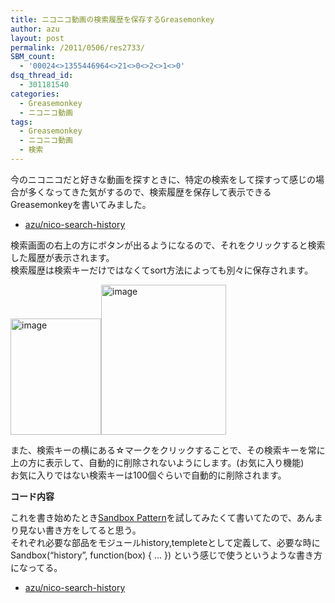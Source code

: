 ```yaml
---
title: ニコニコ動画の検索履歴を保存するGreasemonkey
author: azu
layout: post
permalink: /2011/0506/res2733/
SBM_count:
  - '00024<>1355446964<>21<>0<>2<>1<>0'
dsq_thread_id:
  - 301181540
categories:
  - Greasemonkey
  - ニコニコ動画
tags:
  - Greasemonkey
  - ニコニコ動画
  - 検索
---
```

今のニコニコだと好きな動画を探すときに、特定の検索をして探すって感じの場合が多くなってきた気がするので、検索履歴を保存して表示できるGreasemonkeyを書いてみました。

- [azu/nico-search-history](https://github.com/azu/nico-search-history "azu/nico-search-history")

検索画面の右上の方にボタンが出るようになるので、それをクリックすると検索した履歴が表示されます。   
検索履歴は検索キーだけではなくてsort方法によっても別々に保存されます。

[<img style="background-image: none; margin: 0px; padding-left: 0px; padding-right: 0px; display: inline; padding-top: 0px; border: 0px;" title="image" src="http://efcl.info/wp-content/uploads/2011/05/image_thumb8.png" border="0" alt="image" width="145" height="186" />][2][<img style="background-image: none; margin: 0px; padding-left: 0px; padding-right: 0px; display: inline; padding-top: 0px; border: 0px;" title="image" src="http://efcl.info/wp-content/uploads/2011/05/image_thumb9.png" border="0" alt="image" width="200" height="240" />][3]

また、検索キーの横にある☆マークをクリックすることで、その検索キーを常に上の方に表示して、自動的に削除されないようにします。(お気に入り機能)   
お気に入りではない検索キーは100個ぐらいで自動的に削除されます。

**コード内容**

これを書き始めたとき[Sandbox Pattern][4]を試してみたくて書いてたので、あんまり見ない書き方をしてると思う。   
それぞれ必要な部品をモジュールhistory,templeteとして定義して、必要な時に   
Sandbox(&#8220;history&#8221;, function(box) { … }) という感じで使うというような書き方になってる。

- [azu/nico-search-history](https://github.com/azu/nico-search-history "azu/nico-search-history")

 [1]: http://userscripts.org/scripts/show/102371
 [2]: http://efcl.info/wp-content/uploads/2011/05/image8.png
 [3]: http://efcl.info/wp-content/uploads/2011/05/image9.png
 [4]: http://efcl.info/adiary/JavaScriptPatterns/Chapter5ObjectCreationPatterns#k93p5
 [5]: https://github.com/azu/Greasemonkey/tree/master/nico_search_history
